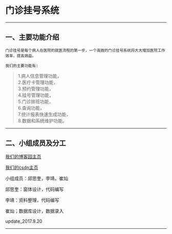 门诊挂号系统
===================================

***
## 一、主要功能介绍

    门诊挂号是每个病人在医院的就医流程的第一步，一个高效的门诊挂号系统将大大增加医院工作效率，提高效益。    

    我们的主要功能有:    

>1.病人信息管理功能，  
>2.医疗卡管理功能，  
>3.预约管理功能，  
>4.挂号管理功能，  
>5.门诊排班功能，  
>6.查询功能，   
>7.统计报表快速生成功能，   
>8.数据和系统维护功能。      

***
## 二、小组成员及分工

[我们的博客园主页](https://www.cnblogs.com/qq1353842241)  

[我们的csdn主页](http://my.csdn.net/qsining)  

小组成员：邱思奎，李靖，崔灿  

邱思奎：窗体设计，代码编写  

李靖：资料整理，代码编写  

崔灿；数据库设计，数据录入  

update_2017.9.20
***
